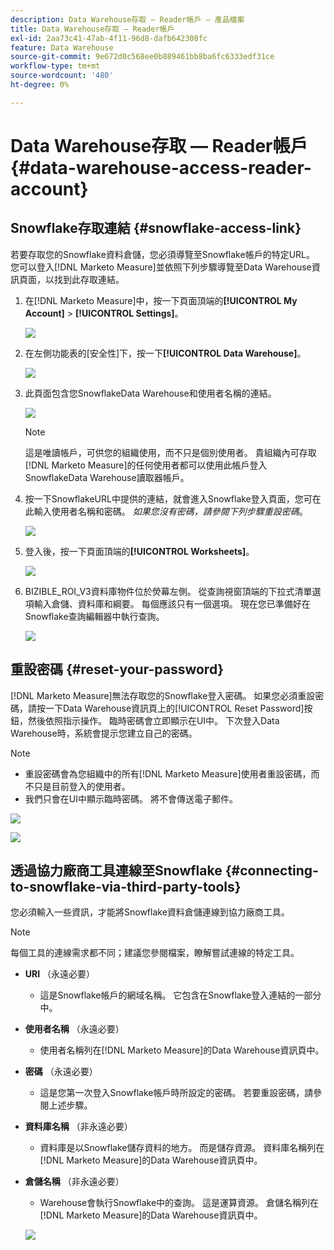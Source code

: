 ```yaml
---
description: Data Warehouse存取 — Reader帳戶 — 產品檔案
title: Data Warehouse存取 — Reader帳戶
exl-id: 2aa73c41-47ab-4f11-96d8-dafb642308fc
feature: Data Warehouse
source-git-commit: 9e672d0c568ee0b889461bb8ba6fc6333edf31ce
workflow-type: tm+mt
source-wordcount: '480'
ht-degree: 0%

---
```


# Data Warehouse存取 — Reader帳戶 {#data-warehouse-access-reader-account}

## Snowflake存取連結 {#snowflake-access-link}

若要存取您的Snowflake資料倉儲，您必須導覽至Snowflake帳戶的特定URL。 您可以登入[!DNL Marketo Measure]並依照下列步驟導覽至Data Warehouse資訊頁面，以找到此存取連結。

1. 在[!DNL Marketo Measure]中，按一下頁面頂端的&#x200B;**[!UICONTROL My Account]** > **[!UICONTROL Settings]**。

   ![](assets/data-warehouse-access-reader-account-1.png)

1. 在左側功能表的[安全性]下，按一下&#x200B;**[!UICONTROL Data Warehouse]**。

   ![](assets/data-warehouse-access-reader-account-2.png)

1. 此頁面包含您SnowflakeData Warehouse和使用者名稱的連結。

   ![](assets/data-warehouse-access-reader-account-3.png)

   >[!NOTE]
   >
   >這是唯讀帳戶，可供您的組織使用，而不只是個別使用者。 貴組織內可存取[!DNL Marketo Measure]的任何使用者都可以使用此帳戶登入SnowflakeData Warehouse讀取器帳戶。

1. 按一下SnowflakeURL中提供的連結，就會進入Snowflake登入頁面，您可在此輸入使用者名稱和密碼。 _如果您沒有密碼，請參閱下列步驟重設密碼_。

   ![](assets/data-warehouse-access-reader-account-4.png)

1. 登入後，按一下頁面頂端的&#x200B;**[!UICONTROL Worksheets]**。

   ![](assets/data-warehouse-access-reader-account-5.png)

1. BIZIBLE_ROI_V3資料庫物件位於熒幕左側。 從查詢視窗頂端的下拉式清單選項輸入倉儲、資料庫和綱要。 每個應該只有一個選項。 現在您已準備好在Snowflake查詢編輯器中執行查詢。

   ![](assets/data-warehouse-access-reader-account-6.png)

## 重設密碼 {#reset-your-password}

[!DNL Marketo Measure]無法存取您的Snowflake登入密碼。 如果您必須重設密碼，請按一下Data Warehouse資訊頁上的[!UICONTROL Reset Password]按鈕，然後依照指示操作。 臨時密碼會立即顯示在UI中。 下次登入Data Warehouse時，系統會提示您建立自己的密碼。

>[!NOTE]
>
>* 重設密碼會為您組織中的所有[!DNL Marketo Measure]使用者重設密碼，而不只是目前登入的使用者。
>* 我們只會在UI中顯示臨時密碼。 將不會傳送電子郵件。

![](assets/data-warehouse-access-reader-account-7.png)

![](assets/data-warehouse-access-reader-account-8.png)

## 透過協力廠商工具連線至Snowflake {#connecting-to-snowflake-via-third-party-tools}

您必須輸入一些資訊，才能將Snowflake資料倉儲連線到協力廠商工具。

>[!NOTE]
>
>每個工具的連線需求都不同；建議您參閱檔案，瞭解嘗試連線的特定工具。

* **URI** （永遠必要）
   * 這是Snowflake帳戶的網域名稱。 它包含在Snowflake登入連結的一部分中。
* **使用者名稱** （永遠必要）
   * 使用者名稱列在[!DNL Marketo Measure]的Data Warehouse資訊頁中。
* **密碼** （永遠必要）
   * 這是您第一次登入Snowflake帳戶時所設定的密碼。 若要重設密碼，請參閱上述步驟。
* **資料庫名稱** （非永遠必要）
   * 資料庫是以Snowflake儲存資料的地方。 而是儲存資源。 資料庫名稱列在[!DNL Marketo Measure]的Data Warehouse資訊頁中。
* **倉儲名稱** （非永遠必要）
   * Warehouse會執行Snowflake中的查詢。 這是運算資源。 倉儲名稱列在[!DNL Marketo Measure]的Data Warehouse資訊頁中。

  ![](assets/data-warehouse-access-reader-account-9.png)
